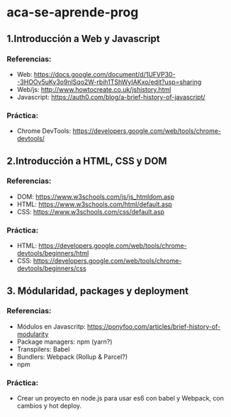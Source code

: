 # aca-se-aprende-prog

## 1.Introducción a Web y Javascript

### Referencias:
  * Web: https://docs.google.com/document/d/1UFVP30--3HOOv5uKy3o9nlSqo2W-rbih1TShWyIAKxo/edit?usp=sharing
  * Web/js: http://www.howtocreate.co.uk/jshistory.html
  * Javascript: https://auth0.com/blog/a-brief-history-of-javascript/
  
### Práctica: 
  * Chrome DevTools: https://developers.google.com/web/tools/chrome-devtools/

## 2.Introducción a HTML, CSS y DOM

### Referencias:
 * DOM: https://www.w3schools.com/js/js_htmldom.asp
 * HTML: https://www.w3schools.com/html/default.asp
 * CSS: https://www.w3schools.com/css/default.asp
 
### Práctica: 
 * HTML: https://developers.google.com/web/tools/chrome-devtools/beginners/html
 * CSS: https://developers.google.com/web/tools/chrome-devtools/beginners/css

## 3. Módularidad, packages y deployment

### Referencias:
 * Módulos en Javascritp: https://ponyfoo.com/articles/brief-history-of-modularity
 * Package managers: npm (yarn?)
 * Transpilers: Babel
 * Bundlers: Webpack (Rollup & Parcel?)
 * npm
 
 ### Práctica: 
  * Crear un proyecto en node.js para usar es6 con babel y Webpack, con cambios y hot deploy.
